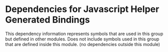 
# Dependencies for Javascript Helper Generated Bindings
This dependency information represents symbols that are used in this group but defined in other modules.  Does not include symbols used in this group that are defined inside this module.
(no dependencies outside this module)
